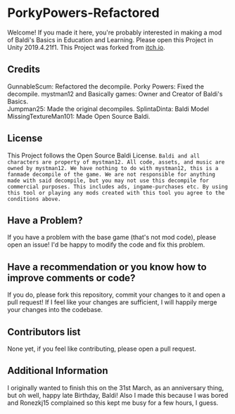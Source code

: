 # PorkyPowers-Refactored
 
Welcome! If you made it here, you're probably interested in making a mod of Baldi's Basics in Education and Learning. Please open this Project in Unity 2019.4.21f1. This Project was forked from [itch.io](https://porkypowers.itch.io/baldi-open-source-classic-party).

## Credits
GunnableScum: Refactored the decompile.
Porky Powers: Fixed the decompile.
mystman12 and Basically games: Owner and Creator of Baldi's Basics.  
Jumpman25: Made the original decompiles.
SplintaDinta: Baldi Model  
MissingTextureMan101: Made Open Source Baldi.

## License
This Project follows the Open Source Baldi License.
``Baldi and all characters are property of mystman12. All code, assets, and music are owned by mystman12. We have nothing to do with mystman12, this is a fanmade decompile of the game. We are not responsible for anything made with said decompile, but you may not use this decompile for commercial purposes. This includes ads, ingame-purchases etc. By using this tool or playing any mods created with this tool you agree to the conditions above.``

## Have a Problem?
If you have a problem with the base game (that's not mod code), please open an issue! I'd be happy to modify the code and fix this problem.

## Have a recommendation or you know how to improve comments or code?
If you do, please fork this repository, commit your changes to it and open a pull request! If I feel like your changes are sufficient, I will happily merge your changes into the codebase.

## Contributors list
None yet, if you feel like contributing, please open a pull request.

## Additional Information
I originally wanted to finish this on the 31st March, as an anniversary thing, but oh well, happy late Birthday, Baldi!
Also I made this because I was bored and Ronezkj15 complained so this kept me busy for a few hours, I guess.